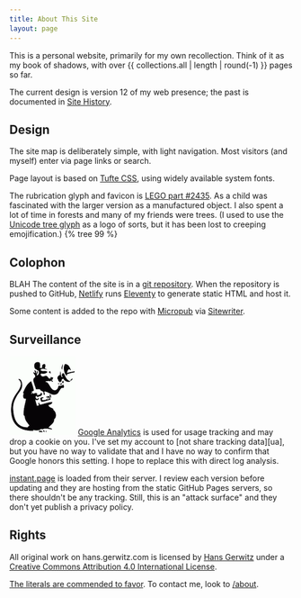 ```yaml
---
title: About This Site
layout: page
---
```


This is a personal website, primarily for my own recollection. Think of it as my book of shadows, with over {{ collections.all | length | round(-1) }} pages so far.

The current design is version 12 of my web presence; the past is documented in [Site History](history.html).

## Design

The site map is deliberately simple, with light navigation. Most visitors (and myself) enter via page links or search.

Page layout is based on [Tufte CSS](https://edwardtufte.github.io/tufte-css/), using widely available system fonts.

The rubrication glyph and favicon is [LEGO part #2435][tree]. As a child was fascinated with the larger version as a manufactured object. I also spent a lot of time in forests and many of my friends were trees. (I used to use the [Unicode tree glyph][unicode] as a logo of sorts, but it has been lost to creeping emojification.)
<span class="marginnote">{% tree 99 %}</span>

[tree]: https://www.bricklink.com/v2/catalog/catalogitem.page?P=2435
[big tree]: https://www.bricklink.com/v2/catalog/catalogitem.page?P=3471
[unicode]: https://unicode-table.com/en/1F332/

## Colophon
BLAH
The content of the site is in a [git repository](https://github.com/gerwitz/hgc-v12/). When the repository is pushed to GitHub, [Netlify](https://www.netlify.com/) runs [Eleventy](https://www.11ty.io/) to generate static HTML and host it.

Some content is added to the repo with [Micropub](https://micropub.net/) via [Sitewriter](https://sitewriter.net/).

## Surveillance

<span class="marginnote">![listener](rat-mic.png)</span>
[Google Analytics](https://www.google.com/analytics/) is used for usage tracking and may drop a cookie on you. I've set my account to [not share tracking data][ua], but you have no way to validate that and I have no way to confirm that Google honors this setting. I hope to replace this with direct log analysis.

[instant.page](https://instant.page/) is loaded from their server. I review each version before updating and they are hosting from the static GitHub Pages servers, so there shouldn't be any tracking. Still, this is an "attack surface" and they don't yet publish a privacy policy.

<!--
Other external resources are referenced, including [Twitter's][twttr] scripts for explicit pop-ups and jQuery from [their CDN][jquery]. On the [homepage](/) a [Flickr][] script is loaded which insists on loading a Yahoo geolocation script as well as requested assets. None of these should be using this to track you, but my control is limited so YMMV.

[ua]: https://support.google.com/analytics/answer/1011397?hl=en
[twttr]: https://dev.twitter.com/docs/intents
[jquery]: https://code.jquery.com/
[flickr]: http://www.flickr.com/badge.gne
-->

## Rights

All original work on <span xmlns:dct="http://purl.org/dc/terms/" property="dct:title">hans.gerwitz.com</span> is licensed by <a xmlns:cc="http://creativecommons.org/ns#" href="https://hans.gerwitz.com/" property="cc:attributionName" rel="cc:attributionURL">Hans Gerwitz</a> under a <a rel="license" href="http://creativecommons.org/licenses/by/4.0/">Creative Commons Attribution 4.0 International License</a>.

[The literals are commended to favor](http://www.languagehat.com/archives/004068.php). To contact me, look to [/about](/about/).
